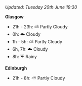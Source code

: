 *Updated: Tuesday 20th June 19:30*

**Glasgow**

* 21h - 23h: :partly_sunny: Partly Cloudy
* 0h: :cloud: Cloudy
* 1h - 5h: :partly_sunny: Partly Cloudy
* 6h, 7h: :cloud: Cloudy
* 8h: :umbrella: Rainy

**Edinburgh**

* 21h - 8h: :partly_sunny: Partly Cloudy
